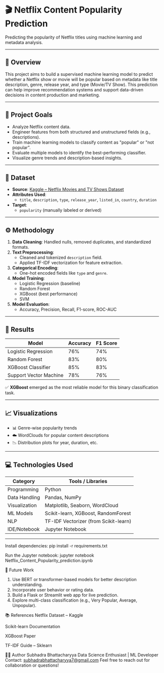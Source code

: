 # 🎬 Netflix Content Popularity Prediction

Predicting the popularity of Netflix titles using machine learning and metadata analysis.

---

## 📌 Overview

This project aims to build a supervised machine learning model to predict whether a Netflix show or movie will be popular based on metadata like title description, genre, release year, and type (Movie/TV Show). This prediction can help improve recommendation systems and support data-driven decisions in content production and marketing.

---

## 🚀 Project Goals

- Analyze Netflix content data.
- Engineer features from both structured and unstructured fields (e.g., descriptions).
- Train machine learning models to classify content as "popular" or "not popular".
- Evaluate multiple models to identify the best-performing classifier.
- Visualize genre trends and description-based insights.

---

## 📂 Dataset

- **Source**: [Kaggle – Netflix Movies and TV Shows Dataset](https://www.kaggle.com/datasets/shivamb/netflix-shows)
- **Attributes Used**:
  - `title`, `description`, `type`, `release_year`, `listed_in`, `country`, `duration`
- **Target**:
  - `popularity` (manually labeled or derived)

---

## ⚙️ Methodology

1. **Data Cleaning**: Handled nulls, removed duplicates, and standardized formats.
2. **Text Preprocessing**:
   - Cleaned and tokenized `description` field.
   - Applied TF-IDF vectorization for feature extraction.
3. **Categorical Encoding**:
   - One-hot encoded fields like `type` and `genre`.
4. **Model Training**:
   - Logistic Regression (baseline)
   - Random Forest
   - XGBoost (best performance)
   - SVM
5. **Model Evaluation**:
   - Accuracy, Precision, Recall, F1-score, ROC-AUC

---

## 🧪 Results

| Model                 | Accuracy | F1 Score |
|-----------------------|----------|----------|
| Logistic Regression   | 76%      | 74%      |
| Random Forest         | 83%      | 80%      |
| XGBoost Classifier    | 85%      | 83%      |
| Support Vector Machine| 78%      | 76%      |

✅ **XGBoost** emerged as the most reliable model for this binary classification task.

---

## 📈 Visualizations

- 📊 Genre-wise popularity trends
- ☁️ WordClouds for popular content descriptions
- 📉 Distribution plots for year, duration, etc.

---

## 💻 Technologies Used

| Category        | Tools / Libraries                          |
|-----------------|---------------------------------------------|
| Programming     | Python                                      |
| Data Handling   | Pandas, NumPy                               |
| Visualization   | Matplotlib, Seaborn, WordCloud              |
| ML Models       | Scikit-learn, XGBoost, RandomForest         |
| NLP             | TF-IDF Vectorizer (from Scikit-learn)       |
| IDE/Notebook    | Jupyter Notebook                            |

---

Install dependencies:
pip install -r requirements.txt

Run the Jupyter notebook:
jupyter notebook Netflix_Content_Popularity_prediction.ipynb

🔮 Future Work
1. Use BERT or transformer-based models for better description understanding.
2. Incorporate user behavior or rating data.
3. Build a Flask or Streamlit web app for live prediction.
4. Explore multi-class classification (e.g., Very Popular, Average, Unpopular).

📚 References
Netflix Dataset – Kaggle

Scikit-learn Documentation

XGBoost Paper

TF-IDF Guide – Sklearn

👨‍💻 Author
Subhadra Bhattacharyya
Data Science Enthusiast | ML Developer
Contact: subhadrabhattacharyya7@gmail.com
Feel free to reach out for collaboration or questions!


